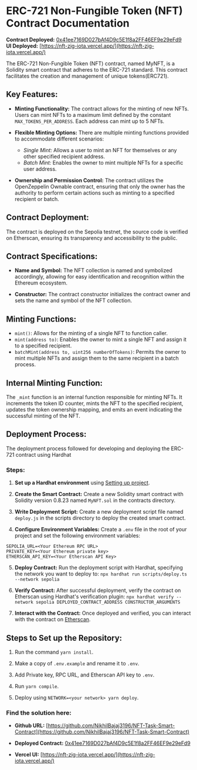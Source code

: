 # ERC-721 Non-Fungible Token (NFT) Contract Documentation

**Contract Deployed:** [0x41ee7169D027bAf4D9c5E1f8a2FF46EF9e29eFd9](https://sepolia.etherscan.io/address/0x41ee7169D027bAf4D9c5E1f8a2FF46EF9e29eFd9#code)  
**UI Deployed:** [https://nft-zig-iota.vercel.app/](https://nft-zig-iota.vercel.app/)

The ERC-721 Non-Fungible Token (NFT) contract, named MyNFT, is a Solidity smart contract that adheres to the ERC-721 standard. This contract facilitates the creation and management of unique tokens(ERC721).

## Key Features:

- **Minting Functionality:** The contract allows for the minting of new NFTs. Users can mint NFTs to a maximum limit defined by the constant `MAX_TOKENS_PER_ADDRESS`. Each address can mint up to 5 NFTs.
  
- **Flexible Minting Options:** There are multiple minting functions provided to accommodate different scenarios:
  - *Single Mint:* Allows a user to mint an NFT for themselves or any other specified recipient address.
  - *Batch Mint:* Enables the owner to mint multiple NFTs for a specific user address.
  
- **Ownership and Permission Control:** The contract utilizes the OpenZeppelin Ownable contract, ensuring that only the owner has the authority to perform certain actions such as minting to a specified recipient or batch.

## Contract Deployment:

The contract is deployed on the Sepolia testnet, the source code is verified on Etherscan, ensuring its transparency and accessibility to the public.

## Contract Specifications:

- **Name and Symbol:** The NFT collection is named and symbolized accordingly, allowing for easy identification and recognition within the Ethereum ecosystem.
  
- **Constructor:** The contract constructor initializes the contract owner and sets the name and symbol of the NFT collection.

## Minting Functions:

- `mint()`: Allows for the minting of a single NFT to function caller.
- `mint(address to)`: Enables the owner to mint a single NFT and assign it to a specified recipient.
- `batchMint(address to, uint256 numberOfTokens)`: Permits the owner to mint multiple NFTs and assign them to the same recipient in a batch process.

## Internal Minting Function:

The `_mint` function is an internal function responsible for minting NFTs. It increments the token ID counter, mints the NFT to the specified recipient, updates the token ownership mapping, and emits an event indicating the successful minting of the NFT.

## Deployment Process:

The deployment process followed for developing and deploying the ERC-721 contract using Hardhat

### Steps:

1. **Set up a Hardhat environment** using [Setting up project](https://hardhat.org/hardhat-runner/docs/guides/project-setup).
  
2. **Create the Smart Contract:** Create a new Solidity smart contract with Solidity version 0.8.23 named `MyNFT.sol` in the contracts directory.
  
3. **Write Deployment Script:** Create a new deployment script file named `deploy.js` in the scripts directory to deploy the created smart contract.
  
4. **Configure Environment Variables:** Create a `.env` file in the root of your project and set the following environment variables:
```
SEPOLIA_URL=<Your Ethereum RPC URL>
PRIVATE_KEY=<Your Ethereum private key>
ETHERSCAN_API_KEY=<Your Etherscan API Key>
```
5. **Deploy Contract:** Run the deployment script with Hardhat, specifying the network you want to deploy to:
```npx hardhat run scripts/deploy.ts --network sepolia```

6. **Verify Contract:** After successful deployment, verify the contract on Etherscan using Hardhat's verification plugin:
```npx hardhat verify --network sepolia DEPLOYED_CONTRACT_ADDRESS CONSTRUCTOR_ARGUMENTS```

7. **Interact with the Contract:** Once deployed and verified, you can interact with the contract on [Etherscan](https://sepolia.etherscan.io/).

## Steps to Set up the Repository:

1. Run the command `yarn install`.

2. Make a copy of `.env.example` and rename it to `.env`.

3. Add Private key, RPC URL, and Etherscan API key to `.env`.

4. Run `yarn compile`.

5. Deploy using `NETWORK=<your network> yarn deploy`.

### Find the solution here:

- **Github URL:** [https://github.com/NikhilBajaj3196/NFT-Task-Smart-Contract](https://github.com/NikhilBajaj3196/NFT-Task-Smart-Contract)

- **Deployed Contract:** [0x41ee7169D027bAf4D9c5E1f8a2FF46EF9e29eFd9](https://sepolia.etherscan.io/address/0x41ee7169D027bAf4D9c5E1f8a2FF46EF9e29eFd9#code)

- **Vercel UI:** [https://nft-zig-iota.vercel.app/](https://nft-zig-iota.vercel.app/)

